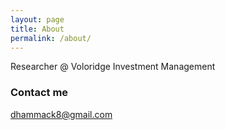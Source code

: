 ```yaml
---
layout: page
title: About
permalink: /about/
---
```


Researcher @ Voloridge Investment Management


### Contact me

[dhammack8@gmail.com](mailto:dhammack8@gmail.com)
